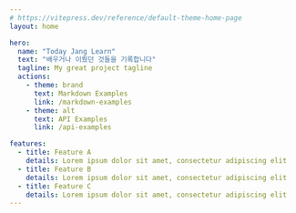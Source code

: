 ```yaml
---
# https://vitepress.dev/reference/default-theme-home-page
layout: home

hero:
  name: "Today Jang Learn"
  text: "배우거나 이뤘던 것들을 기록합니다"
  tagline: My great project tagline
  actions:
    - theme: brand
      text: Markdown Examples
      link: /markdown-examples
    - theme: alt
      text: API Examples
      link: /api-examples

features:
  - title: Feature A
    details: Lorem ipsum dolor sit amet, consectetur adipiscing elit
  - title: Feature B
    details: Lorem ipsum dolor sit amet, consectetur adipiscing elit
  - title: Feature C
    details: Lorem ipsum dolor sit amet, consectetur adipiscing elit
---
```


